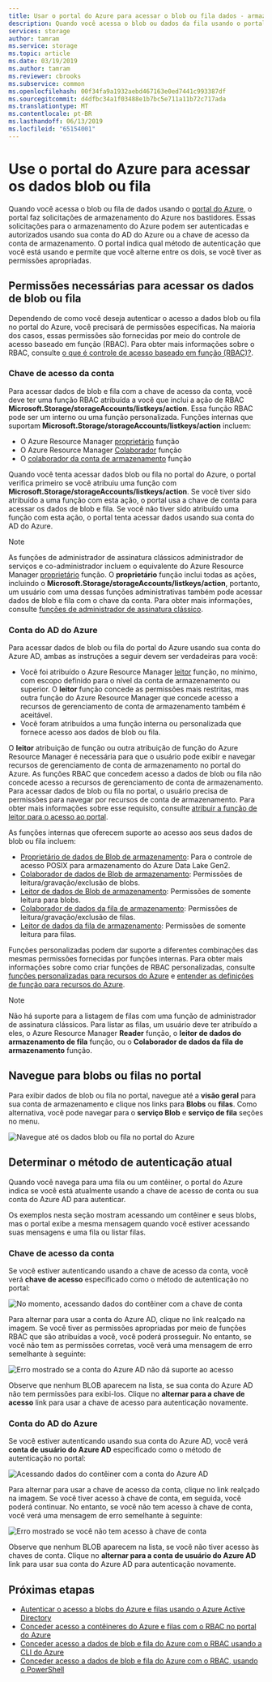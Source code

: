 ```yaml
---
title: Usar o portal do Azure para acessar o blob ou fila dados - armazenamento do Azure
description: Quando você acessa o blob ou dados da fila usando o portal do Azure, o portal faz solicitações de armazenamento do Azure nos bastidores. Essas solicitações para o armazenamento do Azure podem ser autenticadas e autorizados usando sua conta do AD do Azure ou a chave de acesso da conta de armazenamento.
services: storage
author: tamram
ms.service: storage
ms.topic: article
ms.date: 03/19/2019
ms.author: tamram
ms.reviewer: cbrooks
ms.subservice: common
ms.openlocfilehash: 00f34fa9a1932aebd467163e0ed7441c993387df
ms.sourcegitcommit: d4dfbc34a1f03488e1b7bc5e711a11b72c717ada
ms.translationtype: MT
ms.contentlocale: pt-BR
ms.lasthandoff: 06/13/2019
ms.locfileid: "65154001"
---
```

# <a name="use-the-azure-portal-to-access-blob-or-queue-data"></a>Use o portal do Azure para acessar os dados blob ou fila

Quando você acessa o blob ou fila de dados usando o [portal do Azure](https://portal.azure.com), o portal faz solicitações de armazenamento do Azure nos bastidores. Essas solicitações para o armazenamento do Azure podem ser autenticadas e autorizados usando sua conta do AD do Azure ou a chave de acesso da conta de armazenamento. O portal indica qual método de autenticação que você está usando e permite que você alterne entre os dois, se você tiver as permissões apropriadas.  

## <a name="permissions-needed-to-access-blob-or-queue-data"></a>Permissões necessárias para acessar os dados de blob ou fila

Dependendo de como você deseja autenticar o acesso a dados blob ou fila no portal do Azure, você precisará de permissões específicas. Na maioria dos casos, essas permissões são fornecidas por meio do controle de acesso baseado em função (RBAC). Para obter mais informações sobre o RBAC, consulte [o que é controle de acesso baseado em função (RBAC)?](../../role-based-access-control/overview.md).

### <a name="account-access-key"></a>Chave de acesso da conta

Para acessar dados de blob e fila com a chave de acesso da conta, você deve ter uma função RBAC atribuída a você que inclui a ação de RBAC **Microsoft.Storage/storageAccounts/listkeys/action**. Essa função RBAC pode ser um interno ou uma função personalizada. Funções internas que suportam **Microsoft.Storage/storageAccounts/listkeys/action** incluem:

- O Azure Resource Manager [proprietário](../../role-based-access-control/built-in-roles.md#owner) função
- O Azure Resource Manager [Colaborador](../../role-based-access-control/built-in-roles.md#contributor) função
- O [colaborador da conta de armazenamento](../../role-based-access-control/built-in-roles.md#storage-account-contributor) função

Quando você tenta acessar dados blob ou fila no portal do Azure, o portal verifica primeiro se você atribuiu uma função com **Microsoft.Storage/storageAccounts/listkeys/action**. Se você tiver sido atribuído a uma função com esta ação, o portal usa a chave de conta para acessar os dados de blob e fila. Se você não tiver sido atribuído uma função com esta ação, o portal tenta acessar dados usando sua conta do AD do Azure.

> [!NOTE]
> As funções de administrador de assinatura clássicos administrador de serviços e co-administrador incluem o equivalente do Azure Resource Manager [proprietário](../../role-based-access-control/built-in-roles.md#owner) função. O **proprietário** função inclui todas as ações, incluindo o **Microsoft.Storage/storageAccounts/listkeys/action**, portanto, um usuário com uma dessas funções administrativas também pode acessar dados de blob e fila com o chave da conta. Para obter mais informações, consulte [funções de administrador de assinatura clássico](../../role-based-access-control/rbac-and-directory-admin-roles.md#classic-subscription-administrator-roles).

### <a name="azure-ad-account"></a>Conta do AD do Azure

Para acessar dados de blob ou fila do portal do Azure usando sua conta do Azure AD, ambas as instruções a seguir devem ser verdadeiras para você:

- Você foi atribuído o Azure Resource Manager [leitor](../../role-based-access-control/built-in-roles.md#reader) função, no mínimo, com escopo definido para o nível da conta de armazenamento ou superior. O **leitor** função concede as permissões mais restritas, mas outra função do Azure Resource Manager que concede acesso a recursos de gerenciamento de conta de armazenamento também é aceitável.
- Você foram atribuídos a uma função interna ou personalizada que fornece acesso aos dados de blob ou fila.

O **leitor** atribuição de função ou outra atribuição de função do Azure Resource Manager é necessária para que o usuário pode exibir e navegar recursos de gerenciamento de conta de armazenamento no portal do Azure. As funções RBAC que concedem acesso a dados de blob ou fila não concede acesso a recursos de gerenciamento de conta de armazenamento. Para acessar dados de blob ou fila no portal, o usuário precisa de permissões para navegar por recursos de conta de armazenamento. Para obter mais informações sobre esse requisito, consulte [atribuir a função de leitor para o acesso ao portal](../common/storage-auth-aad-rbac-portal.md#assign-the-reader-role-for-portal-access).

As funções internas que oferecem suporte ao acesso aos seus dados de blob ou fila incluem:

- [Proprietário de dados de Blob de armazenamento](../../role-based-access-control/built-in-roles.md#storage-blob-data-owner): Para o controle de acesso POSIX para armazenamento do Azure Data Lake Gen2.
- [Colaborador de dados de Blob de armazenamento](../../role-based-access-control/built-in-roles.md#storage-blob-data-contributor): Permissões de leitura/gravação/exclusão de blobs.
- [Leitor de dados de Blob de armazenamento](../../role-based-access-control/built-in-roles.md#storage-blob-data-reader): Permissões de somente leitura para blobs.
- [Colaborador de dados da fila de armazenamento](../../role-based-access-control/built-in-roles.md#storage-queue-data-contributor): Permissões de leitura/gravação/exclusão de filas.
- [Leitor de dados da fila de armazenamento](../../role-based-access-control/built-in-roles.md#storage-queue-data-reader): Permissões de somente leitura para filas.
    
Funções personalizadas podem dar suporte a diferentes combinações das mesmas permissões fornecidas por funções internas. Para obter mais informações sobre como criar funções de RBAC personalizadas, consulte [funções personalizadas para recursos do Azure](../../role-based-access-control/custom-roles.md) e [entender as definições de função para recursos do Azure](../../role-based-access-control/role-definitions.md).

> [!NOTE]
> Não há suporte para a listagem de filas com uma função de administrador de assinatura clássicos. Para listar as filas, um usuário deve ter atribuído a eles, o Azure Resource Manager **Reader** função, o **leitor de dados do armazenamento de fila** função, ou o **Colaborador de dados da fila de armazenamento** função.

## <a name="navigate-to-blobs-or-queues-in-the-portal"></a>Navegue para blobs ou filas no portal

Para exibir dados de blob ou fila no portal, navegue até a **visão geral** para sua conta de armazenamento e clique nos links para **Blobs** ou **filas**. Como alternativa, você pode navegar para o **serviço Blob** e **serviço de fila** seções no menu. 

![Navegue até os dados blob ou fila no portal do Azure](media/storage-access-blobs-queues-portal/blob-queue-access.png)

## <a name="determine-the-current-authentication-method"></a>Determinar o método de autenticação atual

Quando você navega para uma fila ou um contêiner, o portal do Azure indica se você está atualmente usando a chave de acesso de conta ou sua conta do Azure AD para autenticar.

Os exemplos nesta seção mostram acessando um contêiner e seus blobs, mas o portal exibe a mesma mensagem quando você estiver acessando suas mensagens e uma fila ou listar filas.

### <a name="account-access-key"></a>Chave de acesso da conta

Se você estiver autenticando usando a chave de acesso da conta, você verá **chave de acesso** especificado como o método de autenticação no portal:

![No momento, acessando dados do contêiner com a chave de conta](media/storage-access-blobs-queues-portal/auth-method-access-key.png)

Para alternar para usar a conta do Azure AD, clique no link realçado na imagem. Se você tiver as permissões apropriadas por meio de funções RBAC que são atribuídas a você, você poderá prosseguir. No entanto, se você não tem as permissões corretas, você verá uma mensagem de erro semelhante à seguinte:

![Erro mostrado se a conta do Azure AD não dá suporte ao acesso](media/storage-access-blobs-queues-portal/auth-error-azure-ad.png)

Observe que nenhum BLOB aparecem na lista, se sua conta do Azure AD não tem permissões para exibi-los. Clique no **alternar para a chave de acesso** link para usar a chave de acesso para autenticação novamente.

### <a name="azure-ad-account"></a>Conta do AD do Azure

Se você estiver autenticando usando sua conta do Azure AD, você verá **conta de usuário do Azure AD** especificado como o método de autenticação no portal:

![Acessando dados do contêiner com a conta do Azure AD](media/storage-access-blobs-queues-portal/auth-method-azure-ad.png)

Para alternar para usar a chave de acesso da conta, clique no link realçado na imagem. Se você tiver acesso à chave de conta, em seguida, você poderá continuar. No entanto, se você não tem acesso à chave de conta, você verá uma mensagem de erro semelhante à seguinte:

![Erro mostrado se você não tem acesso à chave de conta](media/storage-access-blobs-queues-portal/auth-error-access-key.png)

Observe que nenhum BLOB aparecem na lista, se você não tiver acesso às chaves de conta. Clique no **alternar para a conta de usuário do Azure AD** link para usar sua conta do Azure AD para autenticação novamente.

## <a name="next-steps"></a>Próximas etapas

- [Autenticar o acesso a blobs do Azure e filas usando o Azure Active Directory](storage-auth-aad.md)
- [Conceder acesso a contêineres do Azure e filas com o RBAC no portal do Azure](storage-auth-aad-rbac-portal.md)
- [Conceder acesso a dados de blob e fila do Azure com o RBAC usando a CLI do Azure](storage-auth-aad-rbac-cli.md)
- [Conceder acesso a dados de blob e fila do Azure com o RBAC, usando o PowerShell](storage-auth-aad-rbac-powershell.md)
